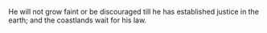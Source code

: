 He will not grow faint or be discouraged till he has established justice in the earth; and the coastlands wait for his law.
